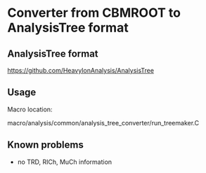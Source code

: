 # Converter from CBMROOT to AnalysisTree format

## AnalysisTree format

https://github.com/HeavyIonAnalysis/AnalysisTree

## Usage

Macro location:

macro/analysis/common/analysis_tree_converter/run_treemaker.C

## Known problems

   * no TRD, RICh, MuCh information

